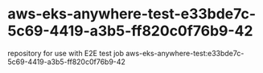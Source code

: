 # aws-eks-anywhere-test-e33bde7c-5c69-4419-a3b5-ff820c0f76b9-42
repository for use with E2E test job aws-eks-anywhere-test:e33bde7c-5c69-4419-a3b5-ff820c0f76b9-42
